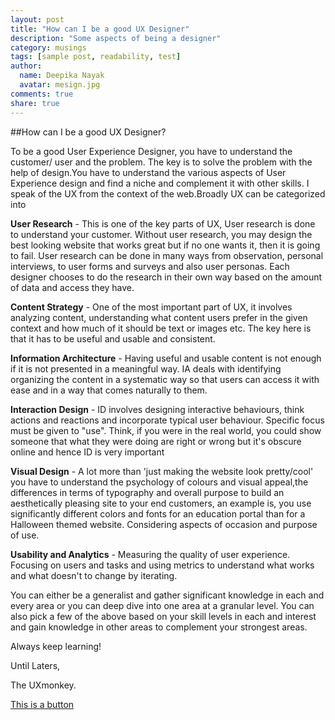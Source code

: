 ```yaml
---
layout: post
title: "How can I be a good UX Designer"
description: "Some aspects of being a designer"
category: musings
tags: [sample post, readability, test]
author:
  name: Deepika Nayak
  avatar: mesign.jpg
comments: true
share: true
---
```


##How can I be a good UX Designer?

To be a good User Experience Designer, you have to understand the customer/ user and the problem. The key is to solve the problem with the help of design.You have to understand the various aspects of User Experience design and find a niche and complement it with other skills.  I speak of the UX from the context of the web.Broadly UX can be categorized into

**User Research** - This is one of the key parts of UX, User research is done to understand your customer. Without user research, you may design the best looking website that works great but if no one wants it, then it is going to fail. User research can be done in many ways from observation, personal interviews, to user forms and surveys and also user personas. Each designer chooses to do the research in their own way based on the amount of data and access they have.

**Content Strategy** - One of the most important part of UX, it involves analyzing content, understanding what content users prefer in the given context and how much of it should be text or images etc. The key here is that it has to be useful and usable and consistent.

**Information Architecture** - Having useful and usable content is not enough if it is not presented in a meaningful way. IA deals with identifying organizing the content in a systematic way so that users can access it with ease and in a way that comes naturally to them.

**Interaction Design** - ID involves designing interactive behaviours, think actions and reactions and incorporate typical user behaviour. Specific focus must be given to "use". Think, if you were in the real world, you could show someone that what they were doing are right or wrong but it's obscure online and hence ID is very important

**Visual Design** - A lot more than 'just making the website look pretty/cool' you have to understand the psychology of colours and visual appeal,the differences in terms of typography and overall purpose to build an aesthetically pleasing site to your end customers, an example is, you use significantly different colors and fonts for an education portal than for a Halloween themed website. Considering aspects of occasion and purpose of use.

**Usability and Analytics** - Measuring the quality of user experience. Focusing on users and tasks and using metrics to understand what works and what doesn't to change by iterating.

You can either be a generalist and gather significant knowledge in each and every area or you can deep dive into one area at a granular level. You can also pick a few of the above based on your skill levels in each and interest and gain knowledge in other areas to complement your strongest areas.

Always keep learning!

Until Laters,

The UXmonkey.

<div markdown="0"><a href="#" class="btn">This is a button</a></div>
